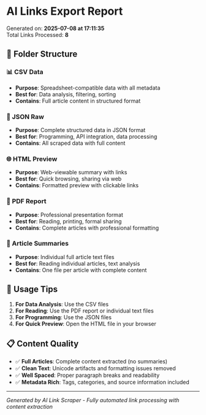 # AI Links Export Report

Generated on: **2025-07-08 at 17:11:35**  
Total Links Processed: **8**

## 📁 Folder Structure

### 📊 CSV Data
- **Purpose**: Spreadsheet-compatible data with all metadata
- **Best for**: Data analysis, filtering, sorting
- **Contains**: Full article content in structured format

### 🔗 JSON Raw  
- **Purpose**: Complete structured data in JSON format
- **Best for**: Programming, API integration, data processing
- **Contains**: All scraped data with full content

### 🌐 HTML Preview
- **Purpose**: Web-viewable summary with links
- **Best for**: Quick browsing, sharing via web
- **Contains**: Formatted preview with clickable links

### 📄 PDF Report
- **Purpose**: Professional presentation format
- **Best for**: Reading, printing, formal sharing
- **Contains**: Complete articles with professional formatting

### 📝 Article Summaries
- **Purpose**: Individual full article text files
- **Best for**: Reading individual articles, text analysis
- **Contains**: One file per article with complete content

## 🚀 Usage Tips

1. **For Data Analysis**: Use the CSV files
2. **For Reading**: Use the PDF report or individual text files
3. **For Programming**: Use the JSON files
4. **For Quick Preview**: Open the HTML file in your browser

## 📋 Content Quality

- ✅ **Full Articles**: Complete content extracted (no summaries)
- ✅ **Clean Text**: Unicode artifacts and formatting issues removed
- ✅ **Well Spaced**: Proper paragraph breaks and readability
- ✅ **Metadata Rich**: Tags, categories, and source information included

---
*Generated by AI Link Scraper - Fully automated link processing with content extraction*

